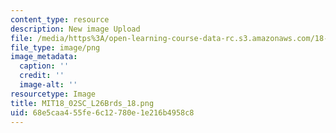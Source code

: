 ```yaml
---
content_type: resource
description: New image Upload
file: /media/https%3A/open-learning-course-data-rc.s3.amazonaws.com/18-02sc-multivariable-calculus-fall-2010/68e5caa455fe6c12780e1e216b4958c8_MIT18_02SC_L26Brds_18.png
file_type: image/png
image_metadata:
  caption: ''
  credit: ''
  image-alt: ''
resourcetype: Image
title: MIT18_02SC_L26Brds_18.png
uid: 68e5caa4-55fe-6c12-780e-1e216b4958c8
---
```

